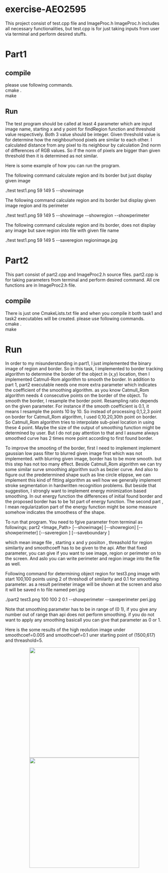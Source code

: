 # exercise-AEO2595

This project consist of test.cpp file and ImageProc.h
ImageProc.h includes all necessary functionalities, but test.cpp is for just taking inputs from user via terminal and perform desired stuffs.
# Part1
## compile 
please use following commands.    
  cmake .   
  make   

## Run

The test program should be called at least 4 parameter which are input image name, starting x and y point for findRegion function and threshold value respectively. Both 3 value should be integer. Given threshold value is for determine how the neighbourhood pixels are similar to each other. I calculated distance from any pixel to its neighbour by calculation 2nd norm of differences of RGB values. So if the norm of pixels are bigger than given threshold then it is determined as not similar.

Here is some example of how you can run the program.

The following command calculate region and its border but just display given image

./test test1.png 59 149 5 --showimage

The following command calculate region and its border but display given image region and its perimeter

./test test1.png 59 149 5 --showimage --showregion --showperimeter

The following command calculate region and its border, does not display any image but save region into file with given file name

./test test1.png 59 149 5 --saveregion regionimage.jpg

# Part2
This part consist of part2.cpp and ImageProc2.h source files. part2.cpp is for taking parameters from terminal and perform desired command. All cre functions are in ImageProc2.h file.

## compile
There is just one CmakeLists.txt file and when you compile it both task1 and task2 executables will be created.
please use following commands.    
  cmake .   
  make 
  
# Run
In order to my misunderstanding in part1, I just implemented the binary image of region and border. So in this task, I implemented to border tracking algorithm to determine the border of the object in (x,y) location, then I implemented Catmull-Rom algorithm to smooth the border. In addition to part 1, part2 executable needs one more extra parameter which indicates the coefficient of the smoothing algorithm. as you know Catmull_Rom algorithm needs 4 consecutive points on the border of the object. To smooth the border, I resample the border point. Resampling ratio depends on the given parameter. For instance if the smooth coefficient is 0.1, it means I resample the points 10 by 10. So instead of processing 0,1,2,3 point on border for Catmull_Rom algorithm, I used 0,10,20,30th point on border. So Catmull_Rom algorithm tries to interpolate sub-pixel location in using these 4 point. Maybe the size of the output of smoothing function might be determined by user. But I do not pay attention to that and I assume always smoothed curve has 2 times more point according to first found border.

To improve the smooting of the border, first I need to implement implement gaussian low pass filter to blurred given image first which was not implemented. with blurring given image, border has to be more smooth. but this step has not too many effect. Beside Catmull_Rom algorithm we can try some similar surve smoothing algorithm such as bezier curve. And also to figure out the predetermined shape such as line circle elippse, we can implement this kind of fitting algorithm as well how we generally implement stroke segmentation in hardwritten recognition problems. But beside that suggestion, I strongly want to implement energy minimization based smoothing. In out energy function the differences of initial found border and the proposed border has to be 1st part of energy function. The second part , I mean regularization part of the energy function might be some measure somehow indicates the smoothess of the shape.

To run that program. You need to fgive parameter from terminal as followings;
part2 <Image_Path> <startx> <starty> <threshold> <smoothcoeff> [--showimage] [--showregion] [--showperimeter] [--saveregion <regionfilename>] [--saveboundary <boundaryfilename>]
  
which mean image file , starting x and y posiiton , threashold for region similartiy and smoothcoeff has to be given to the api.
After that fixed parameter, you can give if you want to see image, region or perimeter on to the screen. And aslo you can write perimeter and region image into the file as well.

Following command for determining object region for test3.png image with start 100,100 points using 2 of threshodl of similarity and 0.1 for smoothing parameter. as a result perimeter image will be shown at the screen and also it will be saved n to file named peri.jpg

./part2 test3.png 100 100 2 0.1 --showperimeter --saveperimeter peri.jpg

Note that smoothing parameter has to be in range of (0 1), if you give any number out of range than api does not perform smoothing.
if you do not want to apply any smoothing basicall you can give that parameter as 0 or 1.

Here is the some results of the high reolution image under smoothcoef=0.005 and smoothcoef=0.1 uner starting point of (1500,617) and threashold=5.

<p align="center">
  <img src="peri5.jpg" width="350"/>  
  <img src="peri3.jpg" width="350"/>  
</p>



  
 


